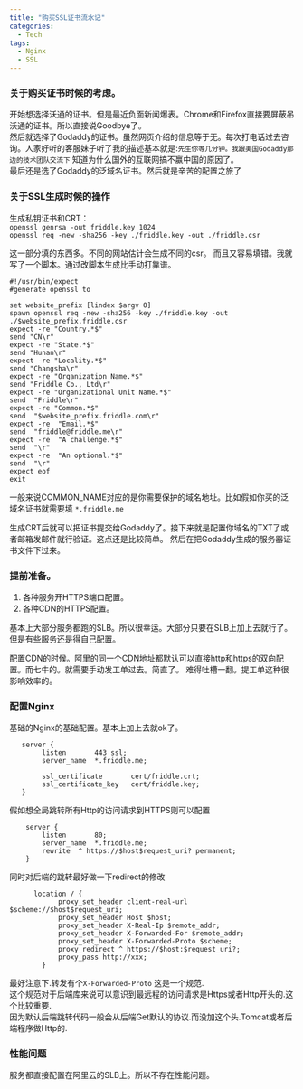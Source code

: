 ```yaml
---
title: "购买SSL证书流水记"
categories:
  - Tech
tags:
  - Nginx
  - SSL
---
```


### 关于购买证书时候的考虑。

   开始想选择沃通的证书。但是最近负面新闻爆表。Chrome和Firefox直接要屏蔽吊沃通的证书。所以直接说Goodbye了。   
   然后就选择了Godaddy的证书。虽然网页介绍的信息等于无。每次打电话过去咨询。人家好听的客服妹子听了我的描述基本就是:`先生你等几分钟。我跟美国Godaddy那边的技术团队交流下` 知道为什么国外的互联网搞不赢中国的原因了。    
   最后还是选了Godaddy的泛域名证书。然后就是辛苦的配置之旅了
    
### 关于SSL生成时候的操作

生成私钥证书和CRT：  
`openssl genrsa -out friddle.key 1024`    
`openssl req -new -sha256 -key ./friddle.key -out ./friddle.csr`   

这一部分填的东西多。不同的网站估计会生成不同的csr。
而且又容易填错。我就写了一个脚本。通过改脚本生成比手动打靠谱。

```
#!/usr/bin/expect
#generate openssl to 

set website_prefix [lindex $argv 0]
spawn openssl req -new -sha256 -key ./friddle.key -out ./$website_prefix.friddle.csr
expect -re "Country.*$"
send "CN\r"
expect -re "State.*$"
send "Hunan\r"
expect -re "Locality.*$"
send "Changsha\r"
expect -re "Organization Name.*$"
send "Friddle Co., Ltd\r"
expect -re "Organizational Unit Name.*$"
send  "Friddle\r"
expect -re "Common.*$"
send  "$website_prefix.friddle.com\r"
expect -re  "Email.*$"
send  "friddle@friddle.me\r"
expect -re  "A challenge.*$"
send  "\r"
expect -re  "An optional.*$"
send  "\r"
expect eof
exit 
```

一般来说COMMON_NAME对应的是你需要保护的域名地址。比如假如你买的泛域名证书就需要填 `*.friddle.me`

生成CRT后就可以把证书提交给Godaddy了。接下来就是配置你域名的TXT了或者邮箱发邮件就行验证。这点还是比较简单。
然后在把Godaddy生成的服务器证书文件下过来。

### 提前准备。
1.   各种服务开HTTPS端口配置。       
2.   各种CDN的HTTPS配置。    

基本上大部分服务都跑的SLB。所以很幸运。大部分只要在SLB上加上去就行了。但是有些服务还是得自己配置。

配置CDN的时候。阿里的同一个CDN地址都默认可以直接http和https的双向配置。而七牛的。就需要手动发工单过去。简直了。
难得吐槽一翻。提工单这种很影响效率的。

### 配置Nginx

基础的Nginx的基础配置。基本上加上去就ok了。
```
   server {
        listen       443 ssl;
        server_name  *.friddle.me;

        ssl_certificate       cert/friddle.crt;
        ssl_certificate_key   cert/friddle.key;
   }
```

假如想全局跳转所有Http的访问请求到HTTPS则可以配置
```
    server {
        listen       80;
        server_name  *.friddle.me;
        rewrite  ^ https://$host$request_uri? permanent;
    } 
```

同时对后端的跳转最好做一下redirect的修改
```
      location / {
            proxy_set_header client-real-url $scheme://$host$request_uri;
            proxy_set_header Host $host;
            proxy_set_header X-Real-Ip $remote_addr;
            proxy_set_header X-Forwarded-For $remote_addr;
            proxy_set_header X-Forwarded-Proto $scheme;
            proxy_redirect ^ https://$host:$request_uri?;
            proxy_pass http://xxx;
        } 
```

最好注意下.转发有个`X-Forwarded-Proto` 这是一个规范.  
这个规范对于后端库来说可以意识到最远程的访问请求是Https或者Http开头的.这个比较重要.  
因为默认后端跳转代码一般会从后端Get默认的协议.而没加这个头.Tomcat或者后端程序做Http的.



### 性能问题
服务都直接配置在阿里云的SLB上。所以不存在性能问题。